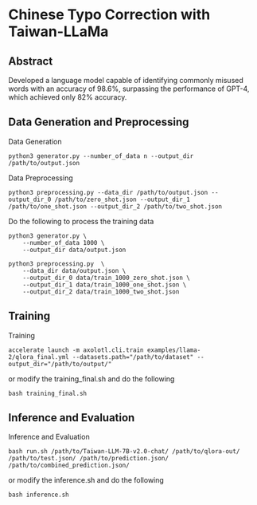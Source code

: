 # Chinese Typo Correction with Taiwan-LLaMa

## Abstract
Developed a language model capable of identifying commonly misused words with an accuracy of 98.6%, surpassing the performance of GPT-4, which achieved only 82% accuracy.

## Data Generation and Preprocessing
Data Generation
```
python3 generator.py --number_of_data n --output_dir /path/to/output.json
```
Data Preprocessing
```
python3 preprocessing.py --data_dir /path/to/output.json --output_dir_0 /path/to/zero_shot.json --output_dir_1 /path/to/one_shot.json --output_dir_2 /path/to/two_shot.json
```
Do the following to process the training data
```
python3 generator.py \
    --number_of_data 1000 \
    --output_dir data/output.json

python3 preprocessing.py  \
    --data_dir data/output.json \
    --output_dir_0 data/train_1000_zero_shot.json \
    --output_dir_1 data/train_1000_one_shot.json \
    --output_dir_2 data/train_1000_two_shot.json 
```

## Training
Training
```
accelerate launch -m axolotl.cli.train examples/llama-2/qlora_final.yml --datasets.path="/path/to/dataset" --output_dir="/path/to/output/"
```
or modify the training_final.sh and do the following
```
bash training_final.sh
```
## Inference and Evaluation
Inference and Evaluation
```
bash run.sh /path/to/Taiwan-LLM-7B-v2.0-chat/ /path/to/qlora-out/ /path/to/test.json/ /path/to/prediction.json/ /path/to/combined_prediction.json/ 
```
or modify the inference.sh and do the following
```
bash inference.sh
```
